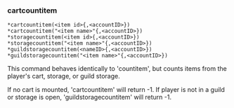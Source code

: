 ### cartcountitem
```
*cartcountitem(<item id>{,<accountID>})
*cartcountitem("<item name>"{,<accountID>})
*storagecountitem(<item id>{,<accountID>})
*storagecountitem("<item name>"{,<accountID>})
*guildstoragecountitem(<nameID>{,<accountID>})
*guildstoragecountitem("<item name>"{,<accountID>})
```

This command behaves identically to 'countitem', but counts items from the player's
cart, storage, or guild storage.

If no cart is mounted, 'cartcountitem' will return -1.
If player is not in a guild or storage is open, 'guildstoragecountitem' will return -1.
